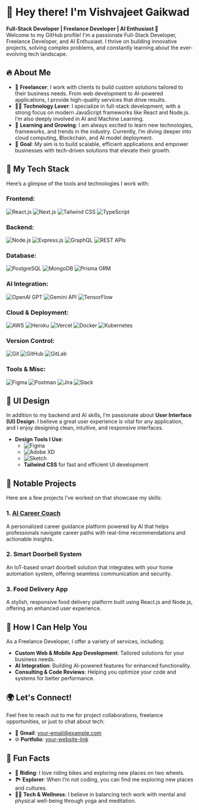 # 👋 Hey there! I'm Vishvajeet Gaikwad  
**Full-Stack Developer | Freelance Developer | AI Enthusiast 🚀**  
Welcome to my GitHub profile! I'm a passionate Full-Stack Developer, Freelance Developer, and AI Enthusiast. I thrive on building innovative projects, solving complex problems, and constantly learning about the ever-evolving tech landscape.

## 🔥 About Me
- 💼 **Freelancer**: I work with clients to build custom solutions tailored to their business needs. From web development to AI-powered applications, I provide high-quality services that drive results.
- 🧑‍💻 **Technology Lover**: I specialize in full-stack development, with a strong focus on modern JavaScript frameworks like React and Node.js. I’m also deeply involved in AI and Machine Learning.
- 🌱 **Learning and Growing**: I am always excited to learn new technologies, frameworks, and trends in the industry. Currently, I’m diving deeper into cloud computing, Blockchain, and AI model deployment.
- 🎯 **Goal**: My aim is to build scalable, efficient applications and empower businesses with tech-driven solutions that elevate their growth.

## 🚀 My Tech Stack
Here’s a glimpse of the tools and technologies I work with:

### Frontend:
![React.js](https://img.shields.io/badge/-React.js-61DAFB?logo=react&logoColor=white) 
![Next.js](https://img.shields.io/badge/-Next.js-000000?logo=next.js&logoColor=white) 
![Tailwind CSS](https://img.shields.io/badge/-Tailwind%20CSS-06B6D4?logo=tailwindcss&logoColor=white) 
![TypeScript](https://img.shields.io/badge/-TypeScript-3178C6?logo=typescript&logoColor=white)

### Backend:
![Node.js](https://img.shields.io/badge/-Node.js-339933?logo=node.js&logoColor=white) 
![Express.js](https://img.shields.io/badge/-Express.js-000000?logo=express&logoColor=white) 
![GraphQL](https://img.shields.io/badge/-GraphQL-E10098?logo=graphql&logoColor=white) 
![REST APIs](https://img.shields.io/badge/-REST%20APIs-4E4E4E?logo=rest&logoColor=white)

### Database:
![PostgreSQL](https://img.shields.io/badge/-PostgreSQL-336791?logo=postgresql&logoColor=white) 
![MongoDB](https://img.shields.io/badge/-MongoDB-47A248?logo=mongodb&logoColor=white) 
![Prisma ORM](https://img.shields.io/badge/-Prisma-2D3748?logo=prisma&logoColor=white)

### AI Integration:
![OpenAI GPT](https://img.shields.io/badge/-OpenAI%20GPT-171717?logo=openai&logoColor=white) 
![Gemini API](https://img.shields.io/badge/-Gemini-4285F4?logo=google&logoColor=white) 
![TensorFlow](https://img.shields.io/badge/-TensorFlow-FF6F00?logo=tensorflow&logoColor=white)

### Cloud & Deployment:
![AWS](https://img.shields.io/badge/-AWS-232F3E?logo=amazonaws&logoColor=white) 
![Heroku](https://img.shields.io/badge/-Heroku-430098?logo=heroku&logoColor=white) 
![Vercel](https://img.shields.io/badge/-Vercel-000000?logo=vercel&logoColor=white) 
![Docker](https://img.shields.io/badge/-Docker-2496ED?logo=docker&logoColor=white) 
![Kubernetes](https://img.shields.io/badge/-Kubernetes-326CE5?logo=kubernetes&logoColor=white)

### Version Control:
![Git](https://img.shields.io/badge/-Git-F05032?logo=git&logoColor=white) 
![GitHub](https://img.shields.io/badge/-GitHub-181717?logo=github&logoColor=white) 
![GitLab](https://img.shields.io/badge/-GitLab-FCA121?logo=gitlab&logoColor=white)

### Tools & Misc:
![Figma](https://img.shields.io/badge/-Figma-F24E1E?logo=figma&logoColor=white) 
![Postman](https://img.shields.io/badge/-Postman-FF6C37?logo=postman&logoColor=white) 
![Jira](https://img.shields.io/badge/-Jira-0052CC?logo=jira&logoColor=white) 
![Slack](https://img.shields.io/badge/-Slack-4A154B?logo=slack&logoColor=white)

## 🎨 UI Design
In addition to my backend and AI skills, I’m passionate about **User Interface (UI) Design**. I believe a great user experience is vital for any application, and I enjoy designing clean, intuitive, and responsive interfaces.

- **Design Tools I Use**:
  - ![Figma](https://img.shields.io/badge/-Figma-F24E1E?logo=figma&logoColor=white)
  - ![Adobe XD](https://img.shields.io/badge/-Adobe%20XD-FF61F6?logo=adobe&logoColor=white)
  - ![Sketch](https://img.shields.io/badge/-Sketch-F7B500?logo=sketch&logoColor=white)
  - **Tailwind CSS** for fast and efficient UI development

## 🌟 Notable Projects
Here are a few projects I’ve worked on that showcase my skills:

### 1. **[AI Career Coach](https://github.com/VishwajeetGaikwad/AI-Career-Coach)**  
A personalized career guidance platform powered by AI that helps professionals navigate career paths with real-time recommendations and actionable insights.

### 2. **Smart Doorbell System**  
An IoT-based smart doorbell solution that integrates with your home automation system, offering seamless communication and security.

### 3. **Food Delivery App**  
A stylish, responsive food delivery platform built using React.js and Node.js, offering an enhanced user experience.

## 💬 How I Can Help You
As a Freelance Developer, I offer a variety of services, including:
- **Custom Web & Mobile App Development**: Tailored solutions for your business needs.
- **AI Integration**: Building AI-powered features for enhanced functionality.
- **Consulting & Code Reviews**: Helping you optimize your code and systems for better performance.

## 🌍 Let's Connect!
Feel free to reach out to me for project collaborations, freelance opportunities, or just to chat about tech:

- 📧 **Gmail**: [your-email@example.com](mailto:your-email@example.com)
- 🌐 **Portfolio**: [your-website-link](https://your-website-link.com)


## 🎉 Fun Facts
- 📸 **Riding**: I love riding bikes and exploring new places on two wheels.
- 🏞️ **Explorer**: When I’m not coding, you can find me exploring new places and cultures.
- 🧘‍♂️ **Tech & Wellness**: I believe in balancing tech work with mental and physical well-being through yoga and meditation.
